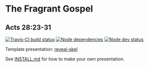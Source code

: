 # The Fragrant Gospel
## Acts 28:23-31

[![Travis-CI build status](https://travis-ci.org/sermons/fragrant.svg)](https://travis-ci.org/sermons/fragrant)
[![Node dependencies](https://david-dm.org/sermons/fragrant.svg)](https://david-dm.org/sermons/fragrant)
[![Node dev status](https://david-dm.org/sermons/fragrant/dev-status.svg)](https://david-dm.org/sermons/fragrant?type=dev)

Template presentation: [reveal-skel](https://github.com/sermons/reveal-skel)

See [INSTALL.md](INSTALL.md)
for how to make your own presentation.
